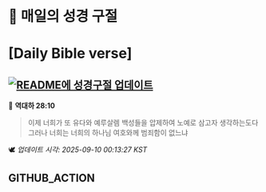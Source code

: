 # 🙏 매일의 성경 구절
# [Daily Bible verse]
## [![README에 성경구절 업데이트](https://github.com/DONGSUKA/first_test/actions/workflows/update-readme-bible.yml/badge.svg)](https://github.com/DONGSUKA/first_test/actions/workflows/update-readme-bible.yml)
<!-- START_BIBLE_VERSE -->
📖 **역대하 28:10**
> 이제 너희가 또 유다와 예루살렘 백성들을 압제하여 노예로 삼고자 생각하는도다 그러나 너희는 너희의 하나님 여호와께 범죄함이 없느냐

🕊️ _업데이트 시각: 2025-09-10 00:13:27 KST_
  <!-- END_BIBLE_VERSE -->
## GITHUB_ACTION
